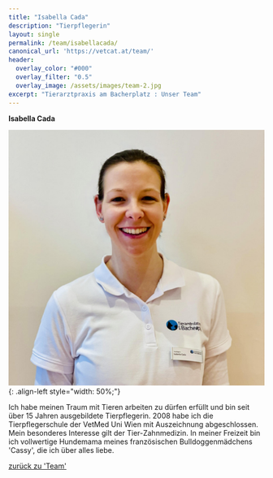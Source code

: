 ```yaml
---
title: "Isabella Cada"
description: "Tierpflegerin"
layout: single
permalink: /team/isabellacada/
canonical_url: 'https://vetcat.at/team/'
header:
  overlay_color: "#000"
  overlay_filter: "0.5"
  overlay_image: /assets/images/team-2.jpg
excerpt: "Tierarztpraxis am Bacherplatz : Unser Team"
---
```


**Isabella Cada**

![Isabella Cada](/assets/images/bella1_large.jpeg){: .align-left style="width: 50%;"}

Ich habe meinen Traum mit Tieren arbeiten zu dürfen erfüllt und bin seit über 15 Jahren ausgebildete Tierpflegerin. 2008 habe ich die Tierpflegerschule der VetMed Uni Wien mit Auszeichnung abgeschlossen. Mein besonderes Interesse gilt der Tier-Zahnmedizin. In meiner Freizeit bin ich vollwertige Hundemama meines französischen Bulldoggenmädchens 'Cassy', die ich über alles liebe.

[zurück zu 'Team'](/team/)
